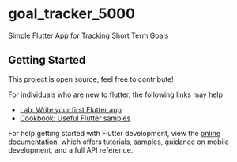 # goal_tracker_5000

Simple Flutter App for Tracking Short Term Goals

## Getting Started

This project is open source, feel free to contribute!

For individuals who are new to flutter, the following links may help

- [Lab: Write your first Flutter app](https://docs.flutter.dev/get-started/codelab)
- [Cookbook: Useful Flutter samples](https://docs.flutter.dev/cookbook)

For help getting started with Flutter development, view the
[online documentation](https://docs.flutter.dev/), which offers tutorials,
samples, guidance on mobile development, and a full API reference.
